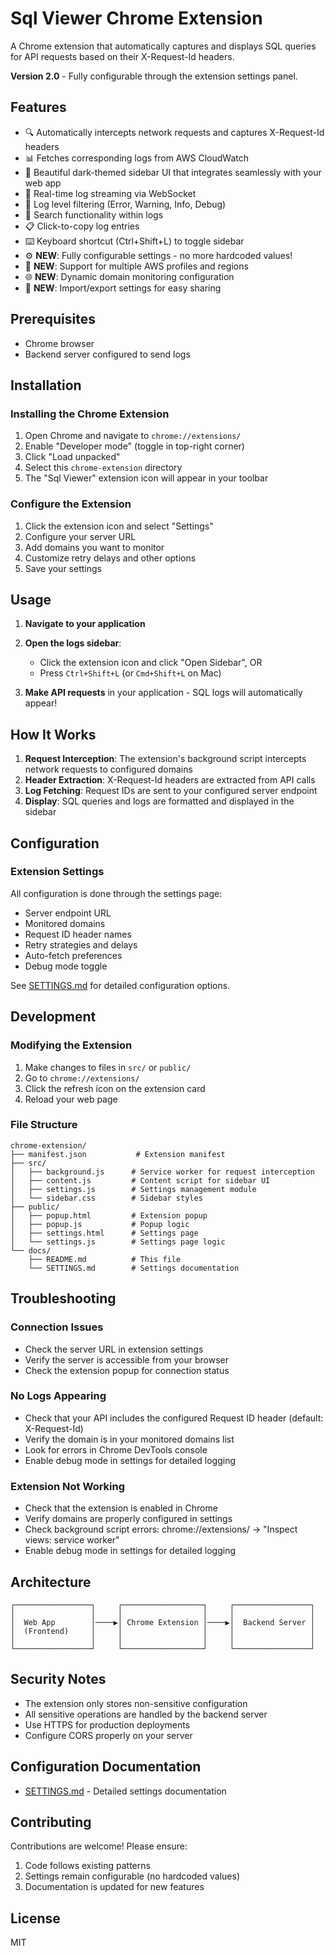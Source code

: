 # Sql Viewer Chrome Extension

A Chrome extension that automatically captures and displays SQL queries for API requests based on their X-Request-Id headers.

**Version 2.0** - Fully configurable through the extension settings panel.

## Features

- 🔍 Automatically intercepts network requests and captures X-Request-Id headers
- 📊 Fetches corresponding logs from AWS CloudWatch
- 🎨 Beautiful dark-themed sidebar UI that integrates seamlessly with your web app
- 🔄 Real-time log streaming via WebSocket
- 🎯 Log level filtering (Error, Warning, Info, Debug)
- 🔎 Search functionality within logs
- 📋 Click-to-copy log entries
- ⌨️ Keyboard shortcut (Ctrl+Shift+L) to toggle sidebar
- ⚙️ **NEW**: Fully configurable settings - no more hardcoded values!
- 🔐 **NEW**: Support for multiple AWS profiles and regions
- 🌐 **NEW**: Dynamic domain monitoring configuration
- 💾 **NEW**: Import/export settings for easy sharing

## Prerequisites

- Chrome browser
- Backend server configured to send logs

## Installation

### Installing the Chrome Extension

1. Open Chrome and navigate to `chrome://extensions/`
2. Enable "Developer mode" (toggle in top-right corner)
3. Click "Load unpacked"
4. Select this `chrome-extension` directory
5. The "Sql Viewer" extension icon will appear in your toolbar

### Configure the Extension

1. Click the extension icon and select "Settings"
2. Configure your server URL
3. Add domains you want to monitor
4. Customize retry delays and other options
5. Save your settings

## Usage

1. **Navigate to your application**

2. **Open the logs sidebar**:
   - Click the extension icon and click "Open Sidebar", OR
   - Press `Ctrl+Shift+L` (or `Cmd+Shift+L` on Mac)

3. **Make API requests** in your application - SQL logs will automatically appear!

## How It Works

1. **Request Interception**: The extension's background script intercepts network requests to configured domains
2. **Header Extraction**: X-Request-Id headers are extracted from API calls
3. **Log Fetching**: Request IDs are sent to your configured server endpoint
4. **Display**: SQL queries and logs are formatted and displayed in the sidebar

## Configuration

### Extension Settings

All configuration is done through the settings page:
- Server endpoint URL
- Monitored domains
- Request ID header names
- Retry strategies and delays
- Auto-fetch preferences
- Debug mode toggle

See [SETTINGS.md](./SETTINGS.md) for detailed configuration options.

## Development

### Modifying the Extension

1. Make changes to files in `src/` or `public/`
2. Go to `chrome://extensions/`
3. Click the refresh icon on the extension card
4. Reload your web page

### File Structure

```
chrome-extension/
├── manifest.json           # Extension manifest
├── src/
│   ├── background.js      # Service worker for request interception
│   ├── content.js         # Content script for sidebar UI
│   ├── settings.js        # Settings management module
│   └── sidebar.css        # Sidebar styles
├── public/
│   ├── popup.html         # Extension popup
│   ├── popup.js           # Popup logic
│   ├── settings.html      # Settings page
│   └── settings.js        # Settings page logic
└── docs/
    ├── README.md          # This file
    └── SETTINGS.md        # Settings documentation
```


## Troubleshooting

### Connection Issues
- Check the server URL in extension settings
- Verify the server is accessible from your browser
- Check the extension popup for connection status

### No Logs Appearing
- Check that your API includes the configured Request ID header (default: X-Request-Id)
- Verify the domain is in your monitored domains list
- Look for errors in Chrome DevTools console
- Enable debug mode in settings for detailed logging

### Extension Not Working
- Check that the extension is enabled in Chrome
- Verify domains are properly configured in settings
- Check background script errors: chrome://extensions/ → "Inspect views: service worker"
- Enable debug mode in settings for detailed logging

## Architecture

```
┌─────────────────┐     ┌──────────────────┐     ┌─────────────────┐
│                 │     │                  │     │                 │
│  Web App        │────▶│ Chrome Extension │────▶│  Backend Server │
│  (Frontend)     │     │                  │     │                 │
│                 │     │                  │     │                 │
└─────────────────┘     └──────────────────┘     └─────────────────┘
```

## Security Notes

- The extension only stores non-sensitive configuration
- All sensitive operations are handled by the backend server
- Use HTTPS for production deployments
- Configure CORS properly on your server

## Configuration Documentation

- [SETTINGS.md](./SETTINGS.md) - Detailed settings documentation


## Contributing

Contributions are welcome! Please ensure:
1. Code follows existing patterns
2. Settings remain configurable (no hardcoded values)
3. Documentation is updated for new features

## License

MIT
